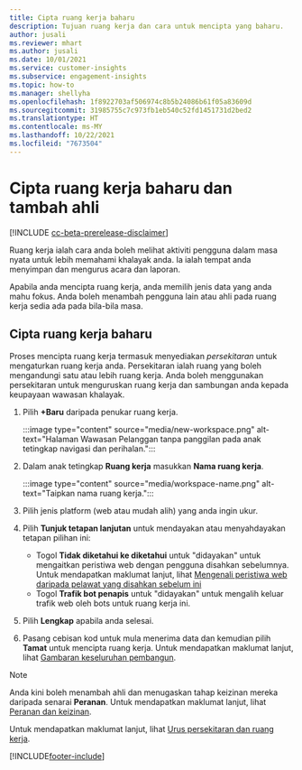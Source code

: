 ```yaml
---
title: Cipta ruang kerja baharu
description: Tujuan ruang kerja dan cara untuk mencipta yang baharu.
author: jusali
ms.reviewer: mhart
ms.author: jusali
ms.date: 10/01/2021
ms.service: customer-insights
ms.subservice: engagement-insights
ms.topic: how-to
ms.manager: shellyha
ms.openlocfilehash: 1f8922703af506974c8b5b24086b61f05a83609d
ms.sourcegitcommit: 31985755c7c973fb1eb540c52fd1451731d2bed2
ms.translationtype: HT
ms.contentlocale: ms-MY
ms.lasthandoff: 10/22/2021
ms.locfileid: "7673504"
---
```

# <a name="create-a-new-workspace-and-add-members"></a>Cipta ruang kerja baharu dan tambah ahli

[!INCLUDE [cc-beta-prerelease-disclaimer](includes/cc-beta-prerelease-disclaimer.md)]

Ruang kerja ialah cara anda boleh melihat aktiviti pengguna dalam masa nyata untuk lebih memahami khalayak anda. Ia ialah tempat anda menyimpan dan mengurus acara dan laporan.

Apabila anda mencipta ruang kerja, anda memilih jenis data yang anda mahu fokus. Anda boleh menambah pengguna lain atau ahli pada ruang kerja sedia ada pada bila-bila masa. 

## <a name="create-a-new-workspace"></a>Cipta ruang kerja baharu

Proses mencipta ruang kerja termasuk menyediakan *persekitaran* untuk mengaturkan ruang kerja anda. Persekitaran ialah ruang yang boleh mengandungi satu atau lebih ruang kerja. Anda boleh menggunakan persekitaran untuk menguruskan ruang kerja dan sambungan anda kepada keupayaan wawasan khalayak.

1. Pilih **+Baru** daripada penukar ruang kerja.

   :::image type="content" source="media/new-workspace.png" alt-text="Halaman Wawasan Pelanggan tanpa panggilan pada anak tetingkap navigasi dan perihalan.":::

1. Dalam anak tetingkap **Ruang kerja** masukkan **Nama ruang kerja**.

   :::image type="content" source="media/workspace-name.png" alt-text="Taipkan nama ruang kerja.":::

1. Pilih jenis platform (web atau mudah alih) yang anda ingin ukur.

1. Pilih **Tunjuk tetapan lanjutan** untuk mendayakan atau menyahdayakan tetapan pilihan ini:

   - Togol **Tidak diketahui ke diketahui** untuk "didayakan" untuk mengaitkan peristiwa web dengan pengguna disahkan sebelumnya. Untuk mendapatkan maklumat lanjut, lihat [Mengenali peristiwa web daripada pelawat yang disahkan sebelum ini](unknown-to-known.md)
   - Togol **Trafik bot penapis** untuk "didayakan" untuk mengalih keluar trafik web oleh bots untuk ruang kerja ini. 

1. Pilih **Lengkap** apabila anda selesai. 

1. Pasang cebisan kod untuk mula menerima data dan kemudian pilih **Tamat** untuk mencipta ruang kerja. Untuk mendapatkan maklumat lanjut, lihat [Gambaran keseluruhan pembangun](developer-resources.md).

> [!NOTE]
> Anda kini boleh menambah ahli dan menugaskan tahap keizinan mereka daripada senarai **Peranan**. Untuk mendapatkan maklumat lanjut, lihat [Peranan dan keizinan](user-roles.md). 

Untuk mendapatkan maklumat lanjut, lihat [Urus persekitaran dan ruang kerja](manage-environments-workspaces.md).


[!INCLUDE[footer-include](../includes/footer-banner.md)]
